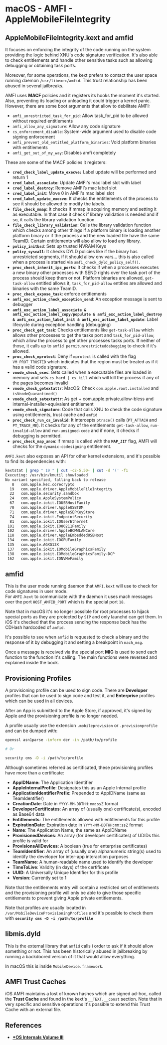 # macOS - AMFI - AppleMobileFileIntegrity




## AppleMobileFileIntegrity.kext and amfid

It focuses on enforcing the integrity of the code running on the system providing the logic behind XNU's code signature verification. It's also able to check entitlements and handle other sensitive tasks such as allowing debugging or obtaining task ports.

Moreover, for some operations, the kext prefers to contact the user space running daemon `/usr/libexec/amfid`. This trust relationship has been abused in several jailbreaks.

AMFI uses **MACF** policies and it registers its hooks the moment it's started. Also, preventing its loading or unloading it could trigger a kernel panic. However, there are some boot arguments that allow to debilitate AMFI:

* `amfi_unrestricted_task_for_pid`: Allow task\_for\_pid to be allowed without required entitlements
* `amfi_allow_any_signature`: Allow any code signature
* `cs_enforcement_disable`: System-wide argument used to disable code signing enforcement
* `amfi_prevent_old_entitled_platform_binaries`: Void platform binaries with entitlements
* `amfi_get_out_of_my_way`: Disables amfi completely

These are some of the MACF policies it registers:

* **`cred_check_label_update_execve:`** Label update will be performed and return 1
* **`cred_label_associate`**: Update AMFI's mac label slot with label
* **`cred_label_destroy`**: Remove AMFI’s mac label slot
* **`cred_label_init`**: Move 0 in AMFI's mac label slot
* **`cred_label_update_execve`:** It checks the entitlements of the process to see it should be allowed to modify the labels.
* **`file_check_mmap`:** It checks if mmap is acquiring memory and setting it as executable. In that case it check if library validation is needed and if so, it calls the library validation function.
* **`file_check_library_validation`**: Calls the library validation function which checks among other things if a platform binary is loading another platform binary or if the process and the new loaded file have the same TeamID. Certain entitlements will also allow to load any library.
* **`policy_initbsd`**: Sets up trusted NVRAM Keys
* **`policy_syscall`**: It checks DYLD policies like if the binary has unrestricted segments, if it should allow env vars... this is also called when a process is started via `amfi_check_dyld_policy_self()`.
* **`proc_check_inherit_ipc_ports`**: It checks if when a processes executes a new binary other processes with SEND rights over the task port of the process should keep them or not. Platform binaries are allowed, `get-task-allow` entitled allows it, `task_for_pid-allow` entitles are allowed and binaries with the same TeamID.
* **`proc_check_expose_task`**: enforce entitlements
* **`amfi_exc_action_check_exception_send`**: An exception message is sent to debugger
* **`amfi_exc_action_label_associate & amfi_exc_action_label_copy/populate & amfi_exc_action_label_destroy & amfi_exc_action_label_init & amfi_exc_action_label_update`**: Label lifecycle during exception handling (debugging)
* **`proc_check_get_task`**: Checks entitlements like `get-task-allow` which allows other processes to get the tasks port and `task_for_pid-allow`, which allow the process to get other processes tasks ports. If neither of those, it calls up to `amfid permitunrestricteddebugging` to check if it's allowed.
* **`proc_check_mprotect`**: Deny if `mprotect` is called with the flag `VM_PROT_TRUSTED` which indicates that the region must be treated as if it has a valid code signature.
* **`vnode_check_exec`**: Gets called when a executable files are loaded in memory and sets `cs_hard | cs_kill` which will kill the process if any of the pages becomes invalid
* **`vnode_check_getextattr`**: MacOS: Check `com.apple.root.installed` and `isVnodeQuarantined()`
* **`vnode_check_setextattr`**: As get + com.apple.private.allow-bless and internal-installer-equivalent entitlement
* &#x20;**`vnode_check_signature`**: Code that calls XNU to check the code signature using entitlements, trust cache and `amfid`
* &#x20;**`proc_check_run_cs_invalid`**: It intercepts `ptrace()` calls (`PT_ATTACH` and `PT_TRACE_ME`). It checks for any of the entitlements `get-task-allow`, `run-invalid-allow` and `run-unsigned-code` and if none, it checks if debugging is permitted.
* **`proc_check_map_anon`**: If mmap is called with the **`MAP_JIT`** flag, AMFI will checks for the `dynamic-codesigning` entitlement.

`AMFI.kext` also exposes an API for other kernel extensions, and it's possible to find its dependencies with:

```bash
kextstat | grep " 19 " | cut -c2-5,50- | cut -d '(' -f1
Executing: /usr/bin/kmutil showloaded
No variant specified, falling back to release
   8   com.apple.kec.corecrypto
  19   com.apple.driver.AppleMobileFileIntegrity
  22   com.apple.security.sandbox
  24   com.apple.AppleSystemPolicy
  67   com.apple.iokit.IOUSBHostFamily
  70   com.apple.driver.AppleUSBTDM
  71   com.apple.driver.AppleSEPKeyStore
  74   com.apple.iokit.EndpointSecurity
  81   com.apple.iokit.IOUserEthernet
 101   com.apple.iokit.IO80211Family
 102   com.apple.driver.AppleBCMWLANCore
 118   com.apple.driver.AppleEmbeddedUSBHost
 134   com.apple.iokit.IOGPUFamily
 135   com.apple.AGXG13X
 137   com.apple.iokit.IOMobileGraphicsFamily
 138   com.apple.iokit.IOMobileGraphicsFamily-DCP
 162   com.apple.iokit.IONVMeFamily
```

## amfid

This is the user mode running daemon that `AMFI.kext` will use to check for code signatures in user mode.\
For `AMFI.kext` to communicate with the daemon it uses mach messages over the port `HOST_AMFID_PORT` which is the special port `18`.

Note that in macOS it's no longer possible for root processes to hijack special ports as they are protected by `SIP` and only launchd can get them. In iOS it's checked that the process sending the response back has the CDHash hardcoded of `amfid`.

It's possible to see when `amfid` is requested to check a binary and the response of it by debugging it and setting a breakpoint in `mach_msg`.

Once a message is received via the special port **MIG** is used to send each function to the function it's calling. The main functions were reversed and explained inside the book.

## Provisioning Profiles

A provisioning profile can be used to sign code. There are **Developer** profiles that can be used to sign code and test it, and **Enterprise** profiles which can be used in all devices.

After an App is submitted to the Apple Store, if approved, it's signed by Apple and the provisioning profile is no longer needed.

A profile usually use the extension `.mobileprovision` or `.provisionprofile` and can be dumped with:

```bash
openssl asn1parse -inform der -in /path/to/profile

# Or

security cms -D -i /path/to/profile
```

Although sometimes referred as certificated, these provisioning profiles have more than a certificate:

* **AppIDName:** The Application Identifier
* **AppleInternalProfile**: Designates this as an Apple Internal profile
* **ApplicationIdentifierPrefix**: Prepended to AppIDName (same as TeamIdentifier)
* **CreationDate**: Date in `YYYY-MM-DDTHH:mm:ssZ` format
* **DeveloperCertificates**: An array of (usually one) certificate(s), encoded as Base64 data
* **Entitlements**: The entitlements allowed with entitlements for this profile
* **ExpirationDate**: Expiration date in `YYYY-MM-DDTHH:mm:ssZ` format
* **Name**: The Application Name, the same as AppIDName
* **ProvisionedDevices**: An array (for developer certificates) of UDIDs this profile is valid for
* **ProvisionsAllDevices**: A boolean (true for enterprise certificates)
* **TeamIdentifier**: An array of (usually one) alphanumeric string(s) used to identify the developer for inter-app interaction purposes
* **TeamName**: A human-readable name used to identify the developer
* **TimeToLive**: Validity (in days) of the certificate
* **UUID**: A Universally Unique Identifier for this profile
* **Version**: Currently set to 1

Note that the entitlements entry will contain a restricted set of entitlements and the provisioning profile will only be able to give those specific entitlements to prevent giving Apple private entitlements.

Note that profiles are usually located in `/var/MobileDeviceProvisioningProfiles` and it's possible to check them with **`security cms -D -i /path/to/profile`**

## **libmis.dyld**

This is the external library that `amfid` calls i order to ask if it should allow something or not. This has been historically abused in jailbreaking by running a backdoored version of it that would allow everything.

In macOS this is inside `MobileDevice.framework`.

## AMFI Trust Caches

iOS AMFI maintains a lost of known hashes which are signed ad-hoc, called the **Trust Cache** and found in the kext's `__TEXT.__const` section. Note that in very specific and sensitive operations It's possible to extend this Trust Cache with an external file.

## References

* [**\*OS Internals Volume III**](https://newosxbook.com/home.html)

